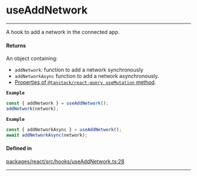 # useAddNetwork
---

A hook to add a network in the connected app.

#### Returns

An object containing:
- `addNetwork`: function to add a network synchronously
- `addNetworkAsync` function to add a network asynchronously.
- [Properties of `@tanstack/react-query`, `useMutation` method](https://tanstack.com/query/latest/docs/framework/react/reference/useMutation).

**`Example`**

```ts
const { addNetwork } = useAddNetwork();
addNetwork(network);
```

**`Example`**

```ts
const { addNetworkAsync } = useAddNetwork();
await addNetworkAsync(network);
```

#### Defined in

[packages/react/src/hooks/useAddNetwork.ts:28](https://github.com/LeoCourbassier/fuel-connectors/blob/3be030f46c51ceec060dd54c83d891fef5f785a0/packages/react/src/hooks/useAddNetwork.ts#L28)

___
